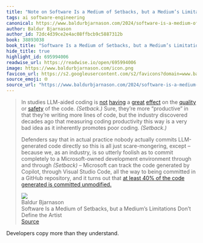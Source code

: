 ```yaml
---
title: "Note on Software Is a Medium of Setbacks, but a Medium’s Limitations Don’t Define the Artist via Baldur Bjarnason"
tags: ai software-engineering
canonical: https://www.baldurbjarnason.com/2024/software-is-a-medium-of-setbacks/
author: Baldur Bjarnason
author_id: 72dc4d39ce2e4ac08ffbcb9c5887312b
book: 38893038
book_title: "Software Is a Medium of Setbacks, but a Medium’s Limitations Don’t Define the Artist"
hide_title: true
highlight_id: 695994006
readwise_url: https://readwise.io/open/695994006
image: https://www.baldurbjarnason.com/icon.png
favicon_url: https://s2.googleusercontent.com/s2/favicons?domain=www.baldurbjarnason.com
source_emoji: 🌐
source_url: "https://www.baldurbjarnason.com/2024/software-is-a-medium-of-setbacks/#:~:text=In%20studies%20LLM-aided,%28https%3A%2F%2Fwww.microsoft.com%2Fen-us%2FInvestor%2Fevents%2FFY-2023%2FMorgan-Stanley-TMT-Conference%23%3A%7E%3Atext%3DScott%2520Guthrie%253A%2520I%2520think%2520you%2527re%2Cis%2520now%2520AI%252Dgenerated%2520and%2520unmodified%29"
---
```


> In studies LLM-aided coding is [not](https://visualstudiomagazine.com/Articles/2024/01/25/copilot-research.aspx) [having](https://arxiv.org/abs/2211.03622) a [great](https://arxiv.org/abs/2108.09293) [effect](https://arxiv.org/abs/2208.09727) on the [quality](https://softwarecrisis.dev/letters/ai-and-software-quality/) or [safety](https://arstechnica.com/information-technology/2024/01/ai-poisoning-could-turn-open-models-into-destructive-sleeper-agents-says-anthropic/) of the code. *(Setback.)* Sure, they’re more “productive” in that they’re writing more lines of code, but the industry discovered decades ago that measuring coding productivity this way is a very bad idea as it inherently promotes poor coding. *(Setback.)*
> 
> Defenders say that in actual practice nobody actually commits LLM-generated code directly so this is all just scare-mongering, except – because we, as an industry, is so utterly foolish as to commit completely to a Microsoft-owned development environment through and through *(Setback)* – Microsoft can track the code generated by Copilot, through Visual Studio Code, all the way to being committed in a GitHub repository, and it turns out that [at least 40% of the code generated is committed unmodified.](https://www.microsoft.com/en-us/Investor/events/FY-2023/Morgan-Stanley-TMT-Conference#:~:text=Scott%20Guthrie%3A%20I%20think%20you%27re,is%20now%20AI%2Dgenerated%20and%20unmodified)
> <div class="quoteback-footer"><div class="quoteback-avatar"><img class="mini-favicon" src="https://s2.googleusercontent.com/s2/favicons?domain=www.baldurbjarnason.com"></div><div class="quoteback-metadata"><div class="metadata-inner"><span style="display:none">FROM:</span><div aria-label="Baldur Bjarnason" class="quoteback-author"> Baldur Bjarnason</div><div aria-label="Software Is a Medium of Setbacks, but a Medium’s Limitations Don’t Define the Artist" class="quoteback-title"> Software Is a Medium of Setbacks, but a Medium’s Limitations Don’t Define the Artist</div></div></div><div class="quoteback-backlink"><a target="_blank" aria-label="go to the full text of this quotation" rel="noopener" href="https://www.baldurbjarnason.com/2024/software-is-a-medium-of-setbacks/#:~:text=In%20studies%20LLM-aided,%28https%3A%2F%2Fwww.microsoft.com%2Fen-us%2FInvestor%2Fevents%2FFY-2023%2FMorgan-Stanley-TMT-Conference%23%3A%7E%3Atext%3DScott%2520Guthrie%253A%2520I%2520think%2520you%2527re%2Cis%2520now%2520AI%252Dgenerated%2520and%2520unmodified%29" class="quoteback-arrow"> Source</a></div></div>

Developers copy more than they understand.
